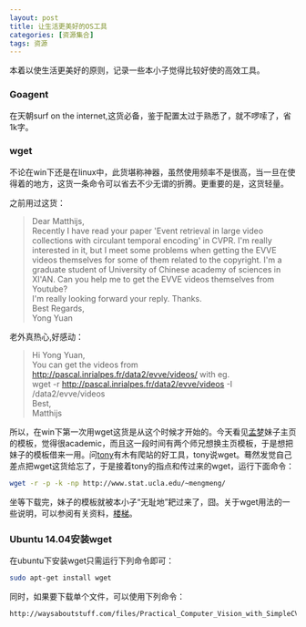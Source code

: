 ```yaml
---
layout: post
title: 让生活更美好的OS工具
categories: [资源集合]
tags: 资源
---
```


本着以使生活更美好的原则，记录一些本小子觉得比较好使的高效工具。

### Goagent

在天朝surf on the internet,这货必备，鉴于配置太过于熟悉了，就不啰嗦了，省1k字。

### wget

不论在win下还是在linux中，此货堪称神器，虽然使用频率不是很高，当一旦在使得着的地方，这货一条命令可以省去不少无谓的折腾。更重要的是，这货轻量。

之前用过这货： 

> Dear Matthijs,  
Recently I have read your paper 'Event retrieval in large video collections with circulant temporal encoding' in CVPR. I'm really interested in it, but I meet some problems when getting the EVVE videos themselves for some of them related to the copyright. I'm a graduate student  of University of Chinese academy of sciences in XI'AN. Can you help me to get the EVVE videos themselves from Youtube?  
I'm really looking forward your reply. Thanks.  
Best Regards,  
Yong Yuan

老外真热心,好感动：

> Hi Yong Yuan,  
You can get the videos from http://pascal.inrialpes.fr/data2/evve/videos/ with eg.  
wget -r http://pascal.inrialpes.fr/data2/evve/videos -I /data2/evve/videos  
Best,  
Matthijs

所以，在win下第一次用wget这货是从这个时候才开始的。今天看见[孟梦](http://www.stat.ucla.edu/~mengmeng/index.html)妹子主页的模板，觉得很academic，而且这一段时间有两个师兄想换主页模板，于是想把妹子的模板借来一用。问[tony](http://peqiu.com/)有木有爬站的好工具，tony说wget。蓦然发觉自己差点把wget这货给忘了，于是接着tony的指点和传过来的wget，运行下面命令：

```sh
wget -r -p -k -np http://www.stat.ucla.edu/~mengmeng/
```
坐等下载完，妹子的模板就被本小子“无耻地”耙过来了，囧。关于wget用法的一些说明，可以参阅有关资料，[楼梯](http://hi.baidu.com/xjtdy888/item/9ec3bbf57672f32d743c4c92)。

### Ubuntu 14.04安装wget

在ubuntu下安装wget只需运行下列命令即可：

```sh
sudo apt-get install wget
```
同时，如果要下载单个文件，可以使用下列命令：

```sh
http://waysaboutstuff.com/files/Practical_Computer_Vision_with_SimpleCV.pdf
```